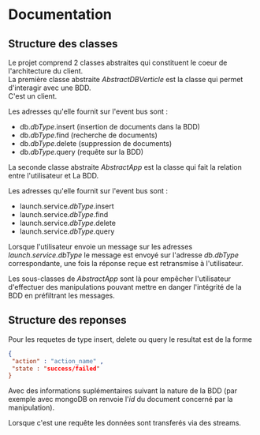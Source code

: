 # Documentation

## Structure des classes

Le projet comprend 2 classes abstraites qui constituent le coeur de l'architecture du client.  
La première classe abstraite *AbstractDBVerticle* est la classe qui permet d'interagir avec une BDD.  
C'est un client.

Les adresses qu'elle fournit sur l'event bus sont :
 - db.*dbType*.insert (insertion de documents dans la BDD)
 - db.*dbType*.find (recherche de documents)
 - db.*dbType*.delete (suppression de documents)
 - db.*dbType*.query (requête sur la BDD)

La seconde classe abstraite *AbstractApp* est la classe qui fait la relation entre l'utilisateur et
La BDD.

Les adresses qu'elle fournit sur l'event bus sont :
 - launch.service.*dbType*.insert 
 - launch.service.*dbType*.find
 - launch.service.*dbType*.delete
 - launch.service.*dbType*.query

Lorsque l'utilisateur envoie un message sur les adresses *launch.service.dbType* le message est envoyé
sur l'adresse *db.dbType* correspondante, une fois la réponse reçue est retransmise à l'utilisateur.  

Les sous-classes de *AbstractApp* sont là pour empêcher l'utilisateur d'effectuer des manipulations pouvant
mettre en danger l'intégrité de la BDD en préfiltrant les messages.  

## Structure des reponses


Pour les requetes de type insert, delete ou query le resultat est de la forme
```json
{
 "action" : "action_name" ,
 "state : "success/failed"
}

```
Avec des informations suplémentaires suivant la nature de la BDD (par exemple avec mongoDB on renvoie l'*id* 
du document concerné par la manipulation).  

Lorsque c'est une requête les données sont transferés via des streams.
